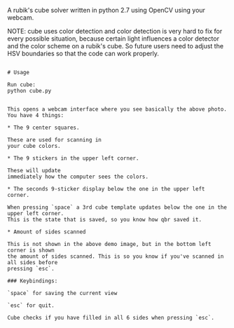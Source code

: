 A rubik's cube solver written in python 2.7 using OpenCV using your webcam.

NOTE: cube uses color detection and color detection is very hard to fix for
every possible situation, because certain light influences a color detector and the
color scheme on a rubik's cube. So future users need to adjust the HSV boundaries so that the code can work properly. 

```

# Usage

Run cube:
python cube.py

```
```

This opens a webcam interface where you see basically the above photo.
You have 4 things:

* The 9 center squares.

These are used for scanning in
your cube colors.

* The 9 stickers in the upper left corner.

These will update
immediately how the computer sees the colors.

* The seconds 9-sticker display below the one in the upper left corner.

When pressing `space` a 3rd cube template updates below the one in the upper left corner.
This is the state that is saved, so you know how qbr saved it.

* Amount of sides scanned

This is not shown in the above demo image, but in the bottom left corner is shown
the amount of sides scanned. This is so you know if you've scanned in all sides before
pressing `esc`.

### Keybindings:

`space` for saving the current view

`esc` for quit.

Cube checks if you have filled in all 6 sides when pressing `esc`.

